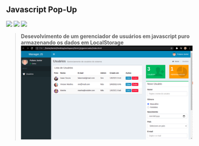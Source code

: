 ## Javascript Pop-Up
![](https://img.shields.io/badge/JavaScript-F7DF1E?style=for-the-badge&logo=javascript&logoColor=black) ![](https://img.shields.io/badge/CSS-239120?&style=for-the-badge&logo=css3&logoColor=white) ![](https://img.shields.io/badge/HTML5-E34F26?style=for-the-badge&logo=html5&logoColor=white)

>**Desevolvimento  de um gerenciador de usuários em javascript puro armazenando os dados em LocalStorage**
![](https://github.com/isaacwrk/js-exercises/blob/master/ex/js.png)



